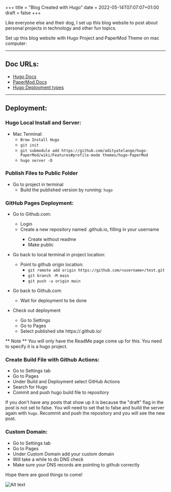 +++
title = "Blog Created with Hugo"
date = 2022-05-14T07:07:07+01:00
draft = false
+++

Like everyone else and their dog, I set up this blog website to post about personal projects in technology and other fun topics. 

Set up this blog website with Hugo Project and PaperMod Theme on mac computer:

----------

## Doc URLs:

- [Hugo Docs](https://gohugo.io/documentation/)
- [PaperMod Docs](https://github.com/adityatelange/hugo-PaperMod/wiki/Features)
- [Hugo Deployment types](https://gohugo.io/getting-started/usage/)

-----------

## Deployment:

### Hugo Local Install and Server:
- Mac Terminal:
    - `Brew Install Hugo`
    - `git init`
    - `git submodule add https://github.com/adityatelange/hugo-PaperMod/wiki/Features#profile-mode themes/hugo-PaperMod`
    - `hugo server -D`

### Publish Files to Public Folder
- Go to project in terminal
    - Build the published version by running:
    `hugo`

### GitHub Pages Deployment:
- Go to Github.com:
    - Login
    - Create a new repository named <username>.github.io, filling in your username
        - Create without readme
        - Make public
- Go back to local terminal in project location:
    - Point to github origin location:
        - `git remote add origin https://github.com/<username>/test.git`
        - `git branch -M main`
        - `git push -u origin main`
- Go back to Github.com
    - Wait for deployment to be done

- Check out deployment
    - Go to Settings
    - Go to Pages
    - Select published site https://<username>.github.io/

** Note ** You will only have the ReadMe page come up for this. You need to specify it is a hugo project. 

### Create Build File with Github Actions:
- Go to Settings tab
- Go to Pages
- Under Build and Deployment select GitHub Actions
- Search for Hugo
- Commit and push hugo build file to repository

If you don't have any posts that show up it is because the "draft" flag in the post is not set to false. You will need to set that to false and build the server again with `hugo`. Recommit and push the repository and you will see the new post. 

### Custom Domain:
- Go to Settings tab
- Go to Pages
- Under Custom Domain add your custom domain
- Will take a while to do DNS check
- Make sure your DNS records are pointing to github correctly

Hope there are good things to come!

![Alt text](/images/IMG_0507.jpg "a title")